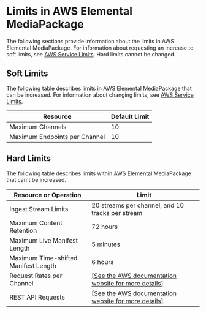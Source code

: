 # Limits in AWS Elemental MediaPackage<a name="limits"></a>

The following sections provide information about the limits in AWS Elemental MediaPackage\. For information about requesting an increase to soft limits, see [AWS Service Limits](http://docs.aws.amazon.com/general/latest/gr/aws_service_limits.html)\. Hard limits cannot be changed\.

## Soft Limits<a name="soft-limits"></a>

The following table describes limits in AWS Elemental MediaPackage that can be increased\. For information about changing limits, see [AWS Service Limits](http://docs.aws.amazon.com/general/latest/gr/aws_service_limits.html)\. 


| Resource | Default Limit | 
| --- | --- | 
| Maximum Channels | 10 | 
| Maximum Endpoints per Channel | 10 | 

## Hard Limits<a name="hard-limits"></a>

The following table describes limits within AWS Elemental MediaPackage that can't be increased\.


| Resource or Operation | Limit | 
| --- | --- | 
| Ingest Stream Limits | 20 streams per channel, and 10 tracks per stream | 
| Maximum Content Retention | 72 hours | 
| Maximum Live Manifest Length | 5 minutes | 
| Maximum Time\-shifted Manifest Length | 6 hours | 
| Request Rates per Channel |  [\[See the AWS documentation website for more details\]](http://docs.aws.amazon.com/mediapackage/latest/ug/limits.html)  | 
| REST API Requests |  [\[See the AWS documentation website for more details\]](http://docs.aws.amazon.com/mediapackage/latest/ug/limits.html)  | 